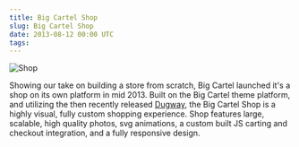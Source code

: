 ```yaml
---
title: Big Cartel Shop
slug: Big Cartel Shop
date: 2013-08-12 00:00 UTC
tags:
---
```


![Shop](/images/portfolio/shop.png)

Showing our take on building a store from scratch, Big Cartel launched it's a shop on its own platform in mid 2013. Built on the Big Cartel theme platform, and utilizing the then recently released [Dugway](http://github.com/bigcartel/dugway), the Big Cartel Shop is a highly visual, fully custom shopping experience. Shop features large, scalable, high quality photos, svg animations, a custom built JS carting and checkout integration, and a fully responsive design.
